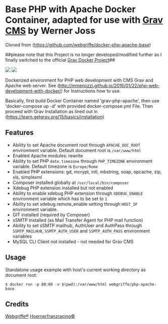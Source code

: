 Base PHP with Apache Docker Container, adapted for use with [Grav CMS](https://learn.getgrav.org) by Werner Joss
=====================================
Cloned from (https://github.com/webgriffe/docker-php-apache-base)

##please note that this Project is no longer developed/modified further as I finally switched to the official [Grav Docker Project](https://github.com/getgrav/docker-grav)##

[![](https://images.microbadger.com/badges/version/webgriffe/php-apache-base.svg)](http://microbadger.com/images/webgriffe/php-apache-base "Get your own version badge on microbadger.com")
[![](https://images.microbadger.com/badges/image/webgriffe/php-apache-base.svg)](http://microbadger.com/images/webgriffe/php-apache-base "Get your own version badge on microbadger.com")

Dockerized environment for PHP web development with CMS Grav and Apache web server.
See (http://mmenozzi.github.io/2016/01/22/php-web-development-with-docker/) for Instructions how to use.

Basically, first build Docker Container named 'grav-php-apache', then use 
'docker-compose up -d' with provided docker-compose.yml File.
Then proceed with Grav Installation as lined out in (https://learn.getgrav.org/15/basics/installation)

Features
--------

* Ability to set Apache document root through `APACHE_DOC_ROOT` environment variable. Default document root is `/var/www/html`
* Enabled Apache modules: rewrite
* Ability to set PHP `date.timezone` through `PHP_TIMEZONE` environment variable. Default timezone is `Europe/Rome`
* Enabled PHP extensions: gd, mcrypt, intl, mbstring, soap, opcache, zip, xls, simplexml
* Composer installed globally at `/usr/local/bin/composer`
* Xdebug PHP extension installed but not enabled
* Ability to enable xdebug PHP extension through `XDEBUG_ENABLE` environment variable which has to be set to `1`
* Ability to set xdebug.remote_enable setting through `HOST_IP` environment variable.
* GIT installed (required by Composer)
* sSMTP installed (as Mail Transfer Agent for PHP mail function)
* Ability to set sSMTP mailhub, AuthUser and AuthPass through `SSMTP_MAILHUB`, `SSMTP_AUTH_USER` and `SSMTP_AUTH_PASS` environment variables
* MySQL CLI Client not installed - not needed for Grav CMS

Usage
-----

Standalone usage example with host's current working directory as document root:

	$ docker run -p 80:80 -v $(pwd):/var/www/html webgriffe/php-apache-base

Credits
-------

[Webgriffe®](http://www.webgriffe.com/)
[Hoernerfranzracing©](https://hoernerfranzracing.de/)




